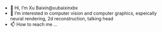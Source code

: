 - 👋 Hi, I’m Xu Baixin@xubaixinxbx
- 👀 I’m interested in computer vision and computer graphics, espeically neural rendering, 2d reconstruction, talking head
- 📫 How to reach me ...

<!---
xubaixinxbx/xubaixinxbx is a ✨ special ✨ repository because its `README.md` (this file) appears on your GitHub profile.
You can click the Preview link to take a look at your changes.
--->
